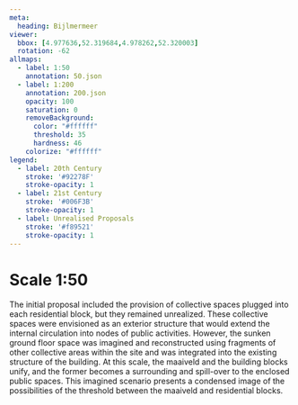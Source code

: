 ```yaml
---
meta:
  heading: Bijlmermeer
viewer:
  bbox: [4.977636,52.319684,4.978262,52.320003]
  rotation: -62
allmaps:
  - label: 1:50
    annotation: 50.json
  - label: 1:200
    annotation: 200.json
    opacity: 100
    saturation: 0
    removeBackground:
      color: "#ffffff"
      threshold: 35
      hardness: 46
    colorize: "#ffffff"
legend:
  - label: 20th Century
    stroke: '#92278F'
    stroke-opacity: 1
  - label: 21st Century
    stroke: '#006F3B'
    stroke-opacity: 1
  - label: Unrealised Proposals
    stroke: '#f89521'
    stroke-opacity: 1
---
```

# Scale 1:50

The initial proposal included the provision of collective spaces plugged into each residential block, but they remained unrealized. These collective spaces were envisioned as an exterior structure that would extend the internal circulation into nodes of public activities. However, the sunken ground floor space was imagined and reconstructed using fragments of other collective areas within the site and was integrated into the existing structure of the building. At this scale, the maaiveld and the building blocks unify, and the former becomes a surrounding and spill-over to the enclosed public spaces. This imagined scenario presents a condensed image of the possibilities of the threshold between the maaiveld and residential blocks.